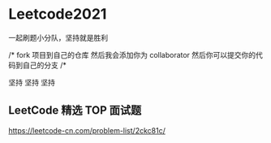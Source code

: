 # Leetcode2021
一起刷题小分队，坚持就是胜利

/*
fork 项目到自己的仓库 然后我会添加你为 collaborator
然后你可以提交你的代码到自己的分支
/*

坚持
坚持
坚持

## LeetCode 精选 TOP 面试题
https://leetcode-cn.com/problem-list/2ckc81c/
